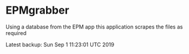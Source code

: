 # EPMgrabber
Using a database from the EPM app this application scrapes the files as required


Latest backup: Sun Sep 1 11:23:01 UTC 2019
